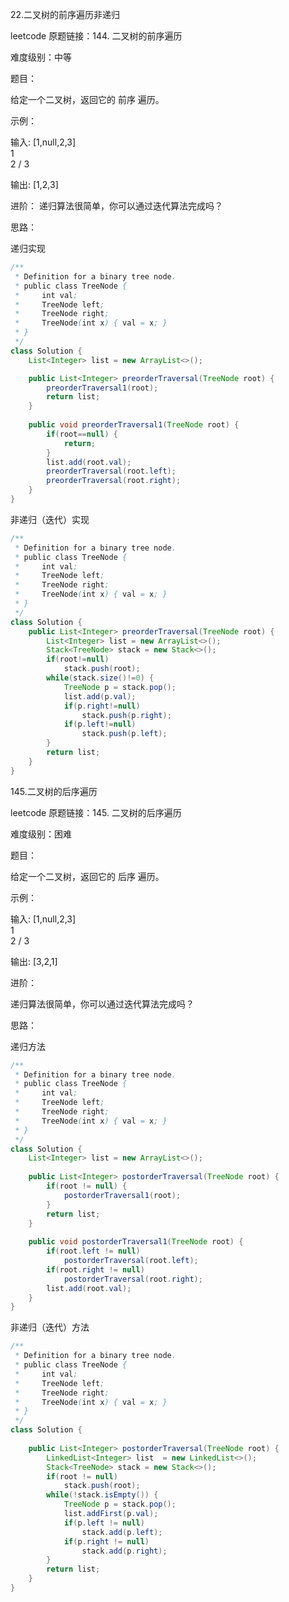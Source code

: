 22.二叉树的前序遍历非递归

leetcode 原题链接：144. 二叉树的前序遍历

难度级别：中等

题目：

给定一个二叉树，返回它的 前序 遍历。

示例：

输入: [1,null,2,3]  
   1
    \
     2
    /
   3 

输出: [1,2,3]

进阶： 递归算法很简单，你可以通过迭代算法完成吗？

思路：

递归实现
```java
/**
 * Definition for a binary tree node.
 * public class TreeNode {
 *     int val;
 *     TreeNode left;
 *     TreeNode right;
 *     TreeNode(int x) { val = x; }
 * }
 */
class Solution {
    List<Integer> list = new ArrayList<>();

    public List<Integer> preorderTraversal(TreeNode root) {
		preorderTraversal1(root);
		return list;
    }
	
	public void preorderTraversal1(TreeNode root) {
		if(root==null) {
			return;
		}
        list.add(root.val);
		preorderTraversal(root.left);
		preorderTraversal(root.right);
	}
}
```
非递归（迭代）实现
```java
/**
 * Definition for a binary tree node.
 * public class TreeNode {
 *     int val;
 *     TreeNode left;
 *     TreeNode right;
 *     TreeNode(int x) { val = x; }
 * }
 */
class Solution {
    public List<Integer> preorderTraversal(TreeNode root) {
		List<Integer> list = new ArrayList<>();
		Stack<TreeNode> stack = new Stack<>();
		if(root!=null)
			stack.push(root);
		while(stack.size()!=0) {
			TreeNode p = stack.pop();
			list.add(p.val);
			if(p.right!=null)
				stack.push(p.right);
			if(p.left!=null)
				stack.push(p.left);
		}
		return list;
    }
}
```
145.二叉树的后序遍历

leetcode 原题链接：145. 二叉树的后序遍历

难度级别：困难

题目：

给定一个二叉树，返回它的 后序 遍历。

示例：

输入: [1,null,2,3]  
   1
    \
     2
    /
   3 

输出: [3,2,1]

进阶：

递归算法很简单，你可以通过迭代算法完成吗？

思路：

递归方法
```java
/**
 * Definition for a binary tree node.
 * public class TreeNode {
 *     int val;
 *     TreeNode left;
 *     TreeNode right;
 *     TreeNode(int x) { val = x; }
 * }
 */
class Solution {
    List<Integer> list = new ArrayList<>();
	
	public List<Integer> postorderTraversal(TreeNode root) {
		if(root != null) {
			postorderTraversal1(root);
		}
		return list;
    }
	
	public void postorderTraversal1(TreeNode root) {
		if(root.left != null)
			postorderTraversal(root.left);
		if(root.right != null)
			postorderTraversal(root.right);
		list.add(root.val);
    }
}
```
非递归（迭代）方法
```java
/**
 * Definition for a binary tree node.
 * public class TreeNode {
 *     int val;
 *     TreeNode left;
 *     TreeNode right;
 *     TreeNode(int x) { val = x; }
 * }
 */
class Solution {
	
	public List<Integer> postorderTraversal(TreeNode root) {
		LinkedList<Integer> list  = new LinkedList<>();
		Stack<TreeNode> stack = new Stack<>();
		if(root != null)
			stack.push(root);
		while(!stack.isEmpty()) {
			TreeNode p = stack.pop();
			list.addFirst(p.val);
			if(p.left != null)
				stack.add(p.left);
			if(p.right != null)
				stack.add(p.right);
		}
		return list;
    }
}
```
